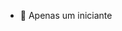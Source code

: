 - 🌱 Apenas um iniciante

<!---
mz-Gui/mz-Gui is a ✨ special ✨ repository because its `README.md` (this file) appears on your GitHub profile.
You can click the Preview link to take a look at your changes.
--->
